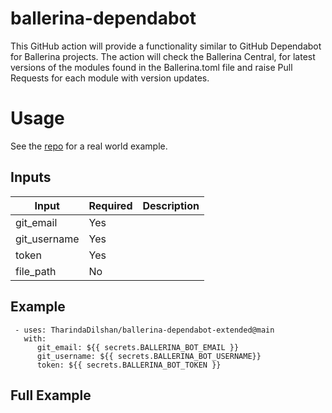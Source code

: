 # ballerina-dependabot 

This GitHub action will provide a functionality similar to GitHub Dependabot for Ballerina projects. The action will check the Ballerina Central, for latest versions of the modules found in the Ballerina.toml file and raise Pull Requests for each module with version updates.

# Usage
See the [repo](https://github.com/TharindaDilshan/ballerina-dependabot-extended) for a real world example.

## Inputs

| Input        | Required | Description |
|--------------|----------|-------------|
| git_email    | Yes      |             |
| git_username | Yes      |             |
| token        | Yes      |             |
| file_path    | No       |             |

## Example

```
 - uses: TharindaDilshan/ballerina-dependabot-extended@main
   with:
      git_email: ${{ secrets.BALLERINA_BOT_EMAIL }}
      git_username: ${{ secrets.BALLERINA_BOT_USERNAME}}
      token: ${{ secrets.BALLERINA_BOT_TOKEN }}
```

## Full Example
